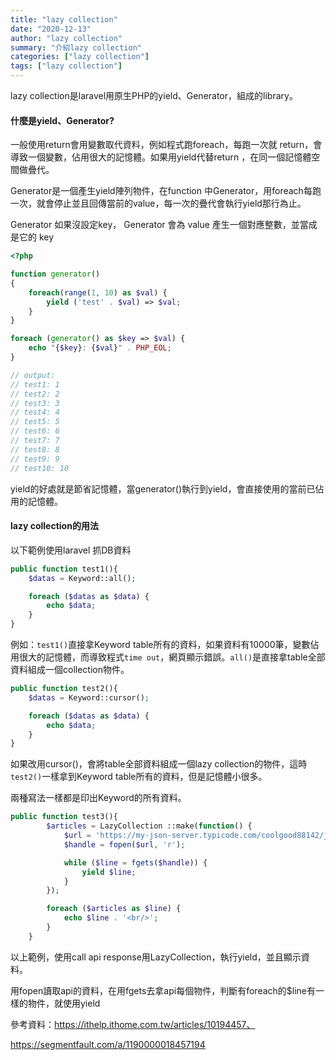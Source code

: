 ```yaml
---
title: "lazy collection"
date: "2020-12-13"
author: "lazy collection"
summary: "介紹lazy collection"
categories: ["lazy collection"]
tags: ["lazy collection"]
---
```


lazy collection是laravel用原生PHP的yield、Generator，組成的library。

#### 什麼是yield、Generator?

一般使用return會用變數取代資料，例如程式跑foreach，每跑一次就 return，會導致一個變數，佔用很大的記憶體。如果用yield代替return ，在同一個記憶體空間做疊代。

Generator是一個產生yield陣列物件，在function 中Generator，用foreach每跑一次，就會停止並且回傳當前的value，每一次的疊代會執行yield那行為止。

Generator 如果沒設定key， Generator 會為 value 產生一個對應整數，並當成是它的 key

```php
<?php

function generator()
{
    foreach(range(1, 10) as $val) {
        yield ('test' . $val) => $val;
    }
}

foreach (generator() as $key => $val) {
    echo "{$key}: {$val}" . PHP_EOL;
}

// output:
// test1: 1
// test2: 2
// test3: 3
// test4: 4
// test5: 5
// test6: 6
// test7: 7
// test8: 8
// test9: 9
// test10: 10
```

yield的好處就是節省記憶體，當generator()執行到yield，會直接使用的當前已佔用的記憶體。

#### lazy collection的用法

以下範例使用laravel 抓DB資料

```php
public function test1(){
    $datas = Keyword::all();

    foreach ($datas as $data) {
        echo $data;
    }
}
```

例如：`test1()`直接拿Keyword table所有的資料，如果資料有10000筆，變數佔用很大的記憶體，而導致程式`time out`，網頁顯示錯誤。`all()`是直接拿table全部資料組成一個collection物件。

```php
public function test2(){
    $datas = Keyword::cursor();

    foreach ($datas as $data) {
        echo $data;
    }
}
```

如果改用cursor()，會將table全部資料組成一個lazy collection的物件，這時`test2()`一樣拿到Keyword table所有的資料，但是記憶體小很多。

兩種寫法一樣都是印出Keyword的所有資料。

```php
public function test3(){
        $articles = LazyCollection ::make(function() {
            $url = 'https://my-json-server.typicode.com/coolgood88142/json_server/articles';
            $handle = fopen($url, 'r');

            while ($line = fgets($handle)) {
                yield $line;
            }
        });

        foreach ($articles as $line) {
            echo $line . '<br/>';
        }
    }
```

以上範例，使用call api response用LazyCollection，執行yield，並且顯示資料。

用fopen讀取api的資料，在用fgets去拿api每個物件，判斷有foreach的$line有一樣的物件，就使用yield



參考資料：https://ithelp.ithome.com.tw/articles/10194457、

https://segmentfault.com/a/1190000018457194